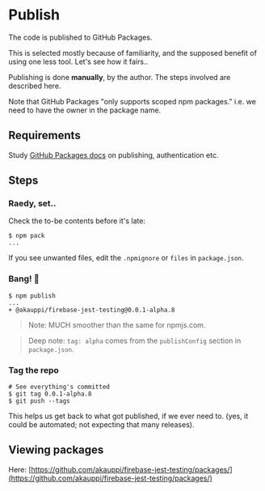 # Publish

The code is published to GitHub Packages. 

This is selected mostly because of familiarity, and the supposed benefit of using one less tool. Let's see how it fairs..

Publishing is done **manually**, by the author. The steps involved are described here.

Note that GitHub Packages "only supports scoped npm packages." i.e. we need to have the owner in the package name.


## Requirements

Study [GitHub Packages docs](https://docs.github.com/en/packages/publishing-and-managing-packages/publishing-a-package) on publishing, authentication etc.


## Steps

### Raedy, set.. 

Check the to-be contents before it's late:

```
$ npm pack
...
```

If you see unwanted files, edit the `.npmignore` or `files` in `package.json`.

### Bang! 🚀

```
$ npm publish
...
+ @akauppi/firebase-jest-testing@0.0.1-alpha.8
```

>Note: MUCH smoother than the same for npmjs.com.

>Deep note: `tag: alpha` comes from the `publishConfig` section in `package.json`.

### Tag the repo

```
# See everything's committed
$ git tag 0.0.1-alpha.8
$ git push --tags
```

This helps us get back to what got published, if we ever need to. (yes, it could be automated; not expecting that many releases).


## Viewing packages

Here: [https://github.com/akauppi/firebase-jest-testing/packages/](https://github.com/akauppi/firebase-jest-testing/packages/)


